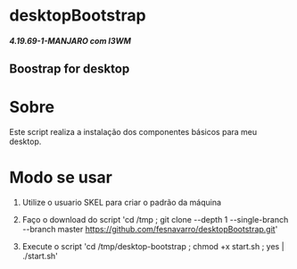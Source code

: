 # desktopBootstrap

##### 4.19.69-1-MANJARO com I3WM

## Boostrap for desktop

# Sobre 

Este script realiza a instalação dos componentes básicos para meu desktop.

# Modo se usar

1. Utilize o usuario SKEL para criar o padrão da máquina

2. Faço o download do script
'cd /tmp ; git clone --depth 1 --single-branch --branch master https://github.com/fesnavarro/desktopBootstrap.git'

3. Execute o script
'cd /tmp/desktop-bootstrap ; chmod +x start.sh ; yes | ./start.sh'
